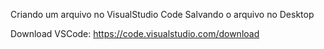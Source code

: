 Criando um arquivo no VisualStudio Code
Salvando o arquivo no Desktop

Download VSCode: https://code.visualstudio.com/download
